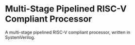 # Multi-Stage Pipelined RISC-V Compliant Processor
A multi-stage pipelined RISC-V compliant processor, written in SystemVerilog.
